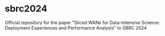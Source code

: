 # sbrc2024
Official repository for the paper "Sliced WANs for Data-Intensive Science: Deployment Experiences and Performance Analysis" to SBRC 2024
